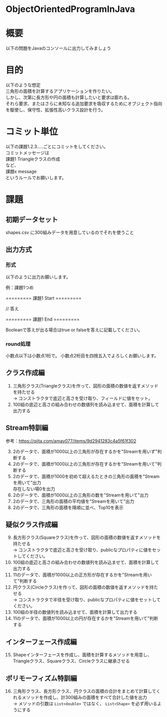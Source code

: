 # ObjectOrientedProgramInJava

# 概要
以下の問題をJavaのコンソールに出力してみましょう  

# 目的
以下のような想定  
三角形の面積を計算するアプリケーションを作りたい。  
しかし、次第に長方形や円の面積も計算したいと要求は膨れる。  
それら要求、またはさらに未知なる追加要求を吸収するためにオブジェクト指向を駆使し、保守性、拡張性高いクラス設計を行う。  

# コミット単位
以下の課題1.2.3.....ごとにコミットをしてください。  
コミットメッセージは  
課題1 Triangleクラスの作成  
など、  
課題x message  
というルールでお願いします。  

# 課題
## 初期データセット
shapes.csv
に300組みデータを用意しているのでそれを使うこと

## 出力方式
### 形式
以下のように出力お願いします。

例：課題1つめ

========= 課題1 Start =========

// 答え

========= 課題1  End  =========

Booleanで答えが出る場合はtrue or falseを答えに記載してください。

### round処理
小数点以下は小数点1桁で。
小数点2桁目を四捨五入でよろしくお願いします。

## クラス作成編
1. 三角形クラス(Triangleクラス)を作って、図形の面積の数値を返すメソッドを持たせる  
   -> コンストラクタで底辺と高さを受け取り、フィールドに値をセット。
2. 100組の底辺と高さの組み合わせの数値列を読み込ませて、面積を計算して出力する

## Stream特訓編
参考：https://qiita.com/amay077/items/9d2941283c4a5f61f302

3. 2のデータで、面積が1000以上の三角形が存在するかを"Streamを用いず"判断する  
4. 2のデータで、面積が1000以上の三角形が存在するかを"Streamを用いて"判断する
5. 2のデータで、面積が1000を初めて超えるたときの三角形の面積を"Streamを用いて"出力  
   存在しない場0を出力
6. 2のデータで、面積が1000以上の三角形の数を"Streamを用いて"出力
7. 2のデータで、三角形の面積の平均値を"Streamを用いて"出力
8. 2のデータで、三角形の面積を降順に並べ、Top10を表示

## 疑似クラス作成編
9. 長方形クラス(Squareクラス)を作って、図形の面積の数値を返すメソッドを持たせる  
   -> コンストラクタで底辺と高さを受け取り、publicなプロパティに値をセットしてください。
10. 100組の底辺と高さの組み合わせの数値列を読み込ませて、面積を計算して出力する
11. 11のデータで、面積が1000以上の正方形が存在するかを"Streamを用いて"判断する
12. 円クラス(Circleクラス)を作って、図形の面積の数値を返すメソッドを持たせる  
   -> コンストラクタで半径を受け取り、publicなプロパティに値をセットしてください。  
13. 100組の半径の数値列を読み込ませて、面積を計算して出力する
14. 11のデータで、面積が1000以上の円が存在するかを"Streamを用いて"判断する

## インターフェース作成編
15. Shapeインターフェースを作成し、面積を計算するメソッドを用意し、Triangleクラス、Squareクラス、Circleクラスに継承させる

## ポリモーフィズム特訓編
16. 三角形クラス、長方形クラス、円クラスの面積の合計をまとめて計算してくれるメソッドを作成し、計300組みの面積をすべて合計した値を出力  
    -> メソッドの引数は `List<double>` ではなく、 `List<Shape>` を必ず用いるようにする

